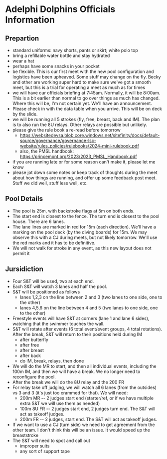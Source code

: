 # Adelphi Dolphins Officials Information

## Prepartion 

* standard uniforms: navy shorts, pants or skirt; white polo top
* bring a refillable water bottle and stay hydrated
* wear a hat
* perhaps have some snacks in your pocket
* be flexible. This is our first meet with the new pool configuration and logistics have been upheaved. Some stuff may change on the fly.  Becky and other are working super hard to make sure we've got a smooth meet, but this is a trial for operating a meet as much as for times
* we will have our officials briefing at 7:45am.  Normally, it will be 8:00am. This is a bit earlier than normal to go over things as much has changed. Where this will be, I'm not certain yet. We'll have an announcement.
* Please check in with the data table when you arrive. This will be on deck by the slide.
* we will be running all 5 strokes (fly, free, breast, back and IM). The plan is to also run the 8U relays.  Other relays are possible but unlikely.
* please give the rule book a re-read before tomorrow
  * https://websitedevsa.blob.core.windows.net/sitefinity/docs/default-source/governance/governance-lsc-website/rules_policies/rulebooks/2024-mini-rulebook.pdf
  * also, the PMSL handbook: https://princemont.org/2023/2023_PMSL_Handbook.pdf
* if you are running late or for some reason can't make it, please let me know
* please jot down some notes or keep track of thoughts during the meet about how things are running, and offer up some feedback post meet.  Stuff we did well, stuff less well, etc.

## Pool Details

* The pool is 25m, with backstroke flags at 5m on both ends.
* The start end is closest to the fence. The turn end is closest to the pool house. There are 6 lanes.
* The lane lines are marked in red for 15m (each direction). We'll have a marking on the pool deck (by the diving boards) for 15m. We may observe this with a CJ during meets, but not likely tomorrow.  We'll use the red marks and it has to be definitive.
* We will not walk for stroke in  any event, as this new layout does not permit it

## Jursidiction

* Four S&T will be used, two at each end.
* Each S&T will watch 3 lanes and half the pool.
* S&T will be positioned as follows
  * lanes 1,2,3 on the line between 2 and 3 (two lanes to one side, one to the other)
  * lanes 4,5,6 on the line between 4 and 5 (two lanes to one side, one to the other)
* Freestyle events will have S&T at corners (lane 1 and lane 6 sides), watching that the swimmer touches the wall.
* S&T will rotate after events (6 total event/event groups, 4 total rotations).  After the break, S&T will return to their positions held during IM
  * after butterfly
  * after free
  * after breast
  * after back
  * do IM, break, relays, then done
* We will do the MR to start, and then all individual events, including the 100m IM, and then we will have a break. We no longer need to reconfigure the pool.
* After the break we will do the 8U relay and the 200 FR
* For relay take off judging, we will watch all 6 lanes (from the outsides) vs 3 and 3 (it's just too crammed for that).  We will need:
  * 200m MR -- 2 judges start end (starter/ref, or if we have multiple extra S&T we will use them as needed)
  * 100m 8U FR -- 2 judges start end, 2 judges turn end.  The S&T will act as takeoff judges.
  * 200m FR -- 2 judges, start end. The S&T will act as takeoff judges.
* If we want to use a CJ (turn side) we need to get agreement from the other team. I don't think this will be an issue.  It would speed up the breaststroke
* The S&T will need to spot and call out
  * improper suits
  * any sort of support tape

